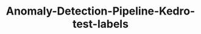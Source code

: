 ---
schema: default
title: Anomaly-Detection-Pipeline-Kedro-test-labels
organization: ResponsibleAIML
notes: type = kedro_mlflow.io.artifacts.mlflow_artifact_dataset.CSVDataset.MlflowCSVDataset
resources:
  - name: Anomaly-Detection-Pipeline-Kedro-test-labels
    url: 'https://github.com/ResponsibleAIML/django-kedro/tree/main/kedro-projects/anomaly-detection-pipeline-kedro/data/05_model_input/test_labels.csv'
    format: csv
category:
  - 05-model-input
maintainer: 
maintainer_email: 
project:
  - Anomaly Detection Pipeline (Kedro)
preview: |
  <table border="1" class="dataframe">
    <thead>
      <tr style="text-align: right;">
        <th></th>
        <th>TX_FRAUD</th>
      </tr>
    </thead>
    <tbody>
      <tr>
        <th>0</th>
        <td>0</td>
      </tr>
      <tr>
        <th>1</th>
        <td>0</td>
      </tr>
      <tr>
        <th>2</th>
        <td>0</td>
      </tr>
      <tr>
        <th>3</th>
        <td>0</td>
      </tr>
      <tr>
        <th>4</th>
        <td>0</td>
      </tr>
      <tr>
        <th>5</th>
        <td>0</td>
      </tr>
      <tr>
        <th>6</th>
        <td>0</td>
      </tr>
      <tr>
        <th>7</th>
        <td>0</td>
      </tr>
      <tr>
        <th>8</th>
        <td>0</td>
      </tr>
      <tr>
        <th>9</th>
        <td>0</td>
      </tr>
    </tbody>
  </table>
---